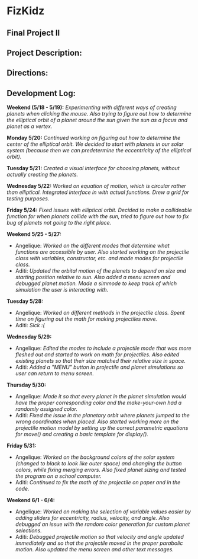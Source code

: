 # FizKidz
## Final Project II


## Project Description:

## Directions:

## Development Log:

**Weekend (5/18 - 5/19):**
*Experimenting with different ways of creating planets when clicking the mouse. Also trying to figure out how to determine the elliptical orbit of a planet around the sun given the sun as a focus and planet as a vertex.*

**Monday 5/20:**
*Continued working on figuring out how to determine the center of the elliptical orbit. We decided to start with planets in our solar system (because then we can predetermine the eccentricity of the elliptical orbit).*

**Tuesday 5/21:**
*Created a visual interface for choosing planets, without actually creating the planets.*

**Wednesday 5/22:**
*Worked on equation of motion, which is circular rather than elliptical. Integrated interface in with actual functions. Drew a grid for testing purposes.*

**Friday 5/24:**
*Fixed issues with elliptical orbit. Decided to make a collideable function for when planets collide with the sun, tried to figure out how to fix bug of planets not going to the right place.*

**Weekend 5/25 - 5/27:**
* Angelique: *Worked on the different modes that determine what functions are accessible by user. Also started working on the projectile class with variables, constructor, etc. and made modes for projectile class.*
* Aditi: *Updated the orbital motion of the planets to depend on size and starting position relative to sun. Also added a menu screen and debugged planet motion. Made a simmode to keep track of which simulation the user is interacting with.*

**Tuesday 5/28:**
* Angelique: *Worked on different methods in the projectile class. Spent time on figuring out the math for making projectiles move.*
* Aditi: *Sick :(*

**Wednesday 5/29:**
* Angelique: *Edited the modes to include a projectile mode that was more fleshed out and started to work on math for projectiles. Also edited existing planets so that their size matched their relative size in space.*
* Aditi: *Added a "MENU" button in projectile and planet simulations so user can return to menu screen.*

**Thursday 5/30:**
* Angelique: *Made it so that every planet in the planet simulation would have the proper corresponding color and the make-your-own had a randomly assigned color.*
* Aditi: *Fixed the issue in the planetary orbit where planets jumped to the wrong coordinates when placed. Also started working more on the projectile motion model by setting up the correct parametric equations for move() and creating a basic template for display().*

**Friday 5/31:**
* Angelique: *Worked on the background colors of the solar system (changed to black to look like outer space) and changing the button colors, while fixing merging errors. Also fixed planet sizing and tested the program on a school computer.*
* Aditi: *Continued to fix the math of the projectile on paper and in the code.* 

**Weekend 6/1 - 6/4:**
* Angelique: *Worked on making the selection of variable values easier by adding sliders for eccentricity, radius, velocity, and angle. Also debugged an issue with the random color generation for custom planet selections.*
* Aditi: *Debugged projectile motion so that velocity and angle updated immediately and so that the projectile moved in the proper parabolic motion. Also updated the menu screen and other text messages.*
